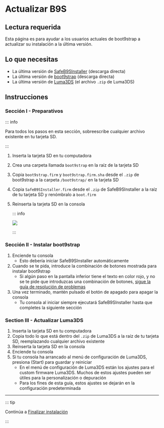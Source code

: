 # Actualizar B9S

## Lectura requerida

Esta página es para ayudar a los usuarios actuales de boot9strap a actualizar su instalación a la última versión.

## Lo que necesitas

- La última versión de [SafeB9SInstaller](https://github.com/d0k3/SafeB9SInstaller/releases/download/v0.0.7/SafeB9SInstaller-20170605-122940.zip) (descarga directa)
- La última versión de [boot9strap](https://github.com/SciresM/boot9strap/releases/download/1.4/boot9strap-1.4.zip) (descarga directa)
- La última versión de [Luma3DS](https://github.com/LumaTeam/Luma3DS/releases/latest) (el archivo `.zip` de Luma3DS)

## Instrucciones

### Sección I - Preparativos

::: info

Para todos los pasos en esta sección, sobreescribe cualquier archivo existente en tu tarjeta SD.

:::

1. Inserta la tarjeta SD en tu computadora
2. Crea una carpeta llamada `boot9strap` en la raíz de la tarjeta SD
3. Copia `boot9strap.firm` y `boot9strap.firm.sha` desde el `.zip` de boot9strap a la carpeta `/boot9strap/` en la tarjeta SD
4. Copia `SafeB9SInstaller.firm` desde el `.zip` de SafeB9SInstaller a la raíz de tu tarjeta SD y renómbralo a `boot.firm`
5. Reinserta la tarjeta SD en la consola

    ::: info

    ![](/images/screenshots/updateb9s-root-layout.png)

    :::

### Sección II - Instalar boot9strap

1. Enciende tu consola
    - Esto debería iniciar SafeB9SInstaller automáticamente
2. Cuando se te pida, introduce la combinación de botones mostrada para instalar boot9strap
    - Si algún paso en la pantalla inferior tiene el texto en color rojo, y no se te pide que introduzcas una combinación de botones, [sigue la guía de resolución de problemas](troubleshooting-updating-b9s)
3. Una vez terminado, mantén pulsado el botón de apagado para apagar la consola
    - Tu consola al iniciar siempre ejecutará SafeB9SInstaller hasta que completes la siguiente sección

### Section III - Actualizar Luma3DS

1. Inserta la tarjeta SD en tu computadora
2. Copia todo lo que está dentro del `.zip` de Luma3DS a la raíz de tu tarjeta SD, reemplazando cualquier archivo existente
3. Reinserta la tarjeta SD en la consola
4. Enciende tu consola
5. Si tu consola ha arrancado al menú de configuración de Luma3DS, presiona (Start) para guardar y reiniciar
    - En el menú de configuración de Luma3DS están los ajustes para el custom firmware Luma3DS. Muchos de estos ajustes pueden ser útiles para la personalización o depuración
    - Para los fines de esta guía, estos ajustes se dejarán en la configuración predeterminada

___

::: tip

Continúa a [Finalizar instalación](finalizing-setup)

:::
